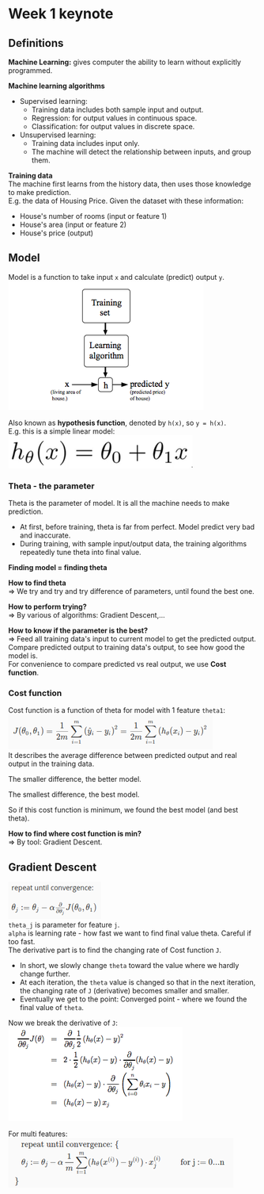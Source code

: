 # Week 1 keynote

## Definitions

**Machine Learning:** gives computer the ability to learn without explicitly programmed.  

**Machine learning algorithms**  
  - Supervised learning:  
    - Training data includes both sample input and output.  
    - Regression: for output values in continuous space.  
    - Classification: for output values in discrete space.  
  - Unsupervised learning:  
    - Training data includes input only.  
    - The machine will detect the relationship between inputs, and group them.  

**Training data**  
The machine first learns from the history data, then uses those knowledge to make
prediction.  
E.g. the data of Housing Price. Given the dataset with these information:  
  - House's number of rooms (input or feature 1)  
  - House's area (input or feature 2)  
  - House's price (output)  

## Model

Model is a function to take input `x` and calculate (predict) output `y`.  
![](model-representation.png)

Also known as **hypothesis function**, denoted by `h(x)`, so `y = h(x)`.  
E.g. this is a simple linear model:  
![](hypothesis-function.png)  

### Theta - the parameter  
Theta is the parameter of model. It is all the machine needs to make prediction.  
  - At first, before training, theta is far from perfect. Model predict very bad and inaccurate.  
  - During training, with sample input/output data, the training algorithms repeatedly
tune theta into final value.  

**Finding model = finding theta**  

**How to find theta**  
=> We try and try and try difference of parameters, until found the best one.  

**How to perform trying?**  
=> By various of algorithms: Gradient Descent,...

**How to know if the parameter is the best?**  
=> Feed all training data's input to current model to get the predicted output.
Compare predicted output to training data's output, to see how good the model is.  
For convenience to compare predicted vs real output, we use **Cost function**.

### Cost function  
Cost function is a function of theta for model with 1 feature `theta1`:  
![](cost-function.png)  
It describes the average difference between predicted output and real
output in the training data.

The smaller difference, the better model.

The smallest difference, the best model.

So if this cost function is minimum, we found the best model (and best theta).

**How to find where cost function is min?**  
=> By tool: Gradient Descent.

## Gradient Descent

![](gradient-descent.png)  
`theta_j` is parameter for feature `j`.  
`alpha` is learning rate - how fast we want to find final value theta. Careful if too fast.  
The derivative part is to find the changing rate of Cost function `J`.  

  - In short, we slowly change `theta` toward the value where we hardly change further.  
  - At each iteration, the `theta` value is changed so that in the next iteration, the
changing rate of `J` (derivative) becomes smaller and smaller.  
  - Eventually we get to the point: Converged point - where we found the final value of `theta`.

Now we break the derivative of `J`:  
![](derivative-j.png)  

For multi features:  
![](gradient-descent-multivar.png)  
